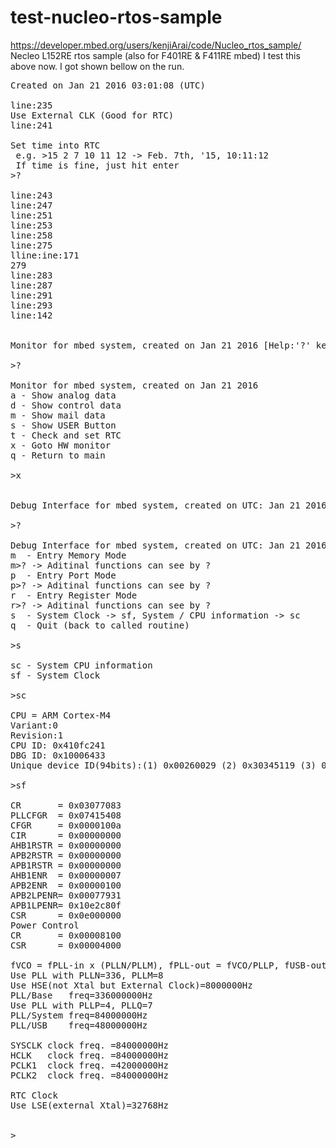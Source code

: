 # test-nucleo-rtos-sample
https://developer.mbed.org/users/kenjiArai/code/Nucleo_rtos_sample/
Necleo L152RE rtos sample (also for F401RE & F411RE mbed)
I test this above now.
I got shown bellow on the run.
<pre>
Created on Jan 21 2016 03:01:08 (UTC)

line:235
Use External CLK (Good for RTC)
line:241

Set time into RTC
 e.g. >15 2 7 10 11 12 -> Feb. 7th, '15, 10:11:12
 If time is fine, just hit enter
>?

line:243
line:247
line:251
line:253
line:258
line:275
lline:ine:171
279
line:283
line:287
line:291
line:293
line:142


Monitor for mbed system, created on Jan 21 2016 [Help:'?' key]

>?

Monitor for mbed system, created on Jan 21 2016
a - Show analog data
d - Show control data
m - Show mail data
s - Show USER Button
t - Check and set RTC
x - Goto HW monitor
q - Return to main

>x


Debug Interface for mbed system, created on UTC: Jan 21 2016(03:01:08) [Help:'?' key]

>?

Debug Interface for mbed system, created on UTC: Jan 21 2016(03:01:08)
m  - Entry Memory Mode
m>? -> Aditinal functions can see by ?
p  - Entry Port Mode
p>? -> Aditinal functions can see by ?
r  - Entry Register Mode
r>? -> Aditinal functions can see by ?
s  - System Clock -> sf, System / CPU information -> sc
q  - Quit (back to called routine)

>s

sc - System CPU information
sf - System Clock

>sc

CPU = ARM Cortex-M4
Variant:0
Revision:1
CPU ID: 0x410fc241
DBG ID: 0x10006433
Unique device ID(94bits):(1) 0x00260029 (2) 0x30345119 (3) 0x39353933

>sf

CR       = 0x03077083
PLLCFGR  = 0x07415408
CFGR     = 0x0000100a
CIR      = 0x00000000
AHB1RSTR = 0x00000000
APB2RSTR = 0x00000000
APB1RSTR = 0x00000000
AHB1ENR  = 0x00000007
APB2ENR  = 0x00000100
APB2LPENR= 0x00077931
APB1LPENR= 0x10e2c80f
CSR      = 0x0e000000
Power Control
CR       = 0x00008100
CSR      = 0x00004000

fVCO = fPLL-in x (PLLN/PLLM), fPLL-out = fVCO/PLLP, fUSB-out = fVCO/PLLQ
Use PLL with PLLN=336, PLLM=8
Use HSE(not Xtal but External Clock)=8000000Hz
PLL/Base   freq=336000000Hz
Use PLL with PLLP=4, PLLQ=7
PLL/System freq=84000000Hz
PLL/USB    freq=48000000Hz

SYSCLK clock freq. =84000000Hz
HCLK   clock freq. =84000000Hz
PCLK1  clock freq. =42000000Hz
PCLK2  clock freq. =84000000Hz

RTC Clock
Use LSE(external Xtal)=32768Hz


>
</pre>
